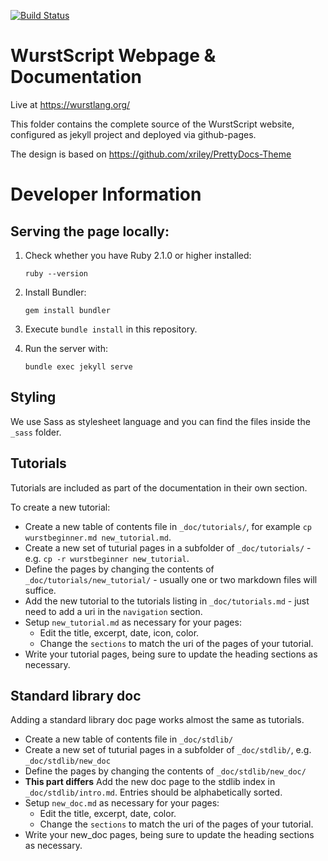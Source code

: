 [![Build Status](https://travis-ci.org/wurstscript/wurstscript.github.io.svg?branch=master)](https://travis-ci.org/wurstscript/wurstscript.github.io)
# WurstScript Webpage & Documentation

Live at https://wurstlang.org/

This folder contains the complete source of the WurstScript website, configured as jekyll project and deployed via github-pages.

The design is based on https://github.com/xriley/PrettyDocs-Theme

# Developer Information

## Serving the page locally:

1. Check whether you have Ruby 2.1.0 or higher installed:

    `ruby --version`

2. Install Bundler:

    `gem install bundler`

3. Execute `bundle install` in this repository.
4. Run the server with:

    `bundle exec jekyll serve`

## Styling

We use Sass as stylesheet language and you can find the files inside the `_sass` folder.

## Tutorials

Tutorials are included as part of the documentation in their own section.

To create a new tutorial:

* Create a new table of contents file in `_doc/tutorials/`, for example `cp wurstbeginner.md new_tutorial.md`.
* Create a new set of tuturial pages in a subfolder of `_doc/tutorials/` - e.g. `cp -r wurstbeginner new_tutorial`.
* Define the pages by changing the contents of `_doc/tutorials/new_tutorial/` - usually one or two markdown files will suffice.
* Add the new tutorial to the tutorials listing in `_doc/tutorials.md` - just need to add a uri in the `navigation` section.
* Setup `new_tutorial.md` as necessary for your pages:
    - Edit the title, excerpt, date, icon, color.
    - Change the `sections` to match the uri of the pages of your tutorial.
* Write your tutorial pages, being sure to update the heading sections as necessary.

## Standard library doc

Adding a standard library doc page works almost the same as tutorials.

* Create a new table of contents file in `_doc/stdlib/`
* Create a new set of tuturial pages in a subfolder of `_doc/stdlib/`, e.g. `_doc/stdlib/new_doc`
* Define the pages by changing the contents of `_doc/stdlib/new_doc/`
* __This part differs__ Add the new doc page to the stdlib index in `_doc/stdlib/intro.md`. Entries should be alphabetically sorted.
* Setup `new_doc.md` as necessary for your pages:
    - Edit the title, excerpt, date, color.
    - Change the `sections` to match the uri of the pages of your tutorial.
* Write your new_doc pages, being sure to update the heading sections as necessary.
